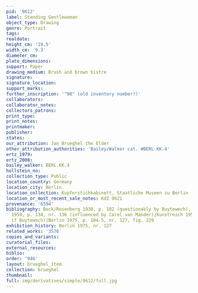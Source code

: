 ```yaml
---
pid: '9612'
label: Standing Gentlewoman
object_type: Drawing
genre: Portrait
tags: 
realdate: 
height_cm: '19.5'
width_cm: '9.3'
diameter_cm: 
plate_dimensions: 
support: Paper
drawing_medium: Brush and brown bistre
signature: 
signature_location: 
support_marks: 
further_inscription: '"98" (old inventory number?)'
collaborators: 
collaborator_notes: 
collectors_patrons: 
print_type: 
print_notes: 
printmaker: 
publisher: 
states: 
our_attribution: Jan Brueghel the Elder
other_attribution_authorities: 'Bailey/Walker cat. #BERL.KK.4'
ertz_1979: 
ertz_2008: 
bailey_walker: BERL.KK.4
hollstein_no: 
collection_type: Public
location_country: Germany
location_city: Berlin
location_collection: Kupferstichkabinett, Staatliche Museen zu Berlin
location_or_most_recent_sale_notes: KdZ 9621
provenance: '6594'
bibliography: Bock/Rosenberg 1930, p. 102 (questionably by Buytewech), nr. 9621|Haverkamp-Begemann
  1959, p. 134, nr. 136 (influenced by Carel van Mander)|Kunstreich 1957, nr. 38 (uncertain
  if Buytewech)|Berlin 1975, p. 104-5, nr. 127, fig. 229
exhibition_history: Berlin 1975, nr. 127
related_works: '3576'
copies_and_variants: 
curatorial_files: 
external_resources: 
biblio: 
order: '946'
layout: brueghel_item
collection: brueghel
thumbnail: 
full: img/derivatives/simple/9612/full.jpg
---
```

